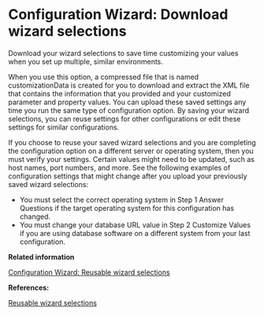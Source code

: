 # Configuration Wizard: Download wizard selections 

Download your wizard selections to save time customizing your values when you set up multiple, similar environments.

When you use this option, a compressed file that is named customizationData is created for you to download and extract the XML file that contains the information that you provided and your customized parameter and property values. You can upload these saved settings any time you run the same type of configuration option. By saving your wizard selections, you can reuse settings for other configurations or edit these settings for similar configurations.

If you choose to reuse your saved wizard selections and you are completing the configuration option on a different server or operating system, then you must verify your settings. Certain values might need to be updated, such as host names, port numbers, and more. See the following examples of configuration settings that might change after you upload your previously saved wizard selections:

-   You must select the correct operating system in Step 1 Answer Questions if the target operating system for this configuration has changed.
-   You must change your database URL value in Step 2 Customize Values if you are using database software on a different system from your last configuration.

**Related information**  


[Configuration Wizard: Reusable wizard selections ](../cw_panelhelp/cw_save_settings.md)

**References:**  


[Reusable wizard selections](cw_save_settings.md)


